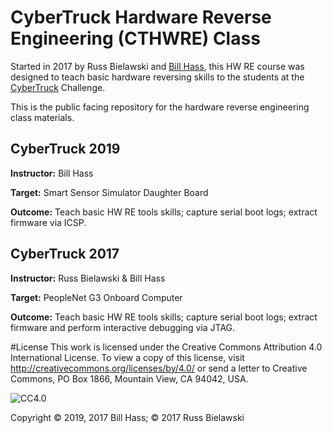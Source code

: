 # CyberTruck Hardware Reverse Engineering (CTHWRE) Class

Started in 2017 by Russ Bielawski and [Bill Hass](https://twitter.com/bhass_), this HW RE course was designed to teach basic hardware reversing skills to the students at the [CyberTruck](https://cybertruckchallenge.org) Challenge.

This is the public facing repository for the hardware reverse engineering class materials.

## CyberTruck 2019
**Instructor:** Bill Hass

**Target:** Smart Sensor Simulator Daughter Board

**Outcome:** Teach basic HW RE tools skills; capture serial boot logs; extract firmware via ICSP.

## CyberTruck 2017
**Instructor:** Russ Bielawski & Bill Hass

**Target:** PeopleNet G3 Onboard Computer

**Outcome:** Teach basic HW RE tools skills; capture serial boot logs; extract firmware and perform interactive debugging via JTAG.

#License
This work is licensed under the Creative Commons Attribution 4.0 International License. To view a copy of this license, visit http://creativecommons.org/licenses/by/4.0/ or send a letter to Creative Commons, PO Box 1866, Mountain View, CA 94042, USA.

![CC4.0](https://i.creativecommons.org/l/by/4.0/88x31.png)

Copyright © 2019, 2017 Bill Hass; © 2017 Russ Bielawski
